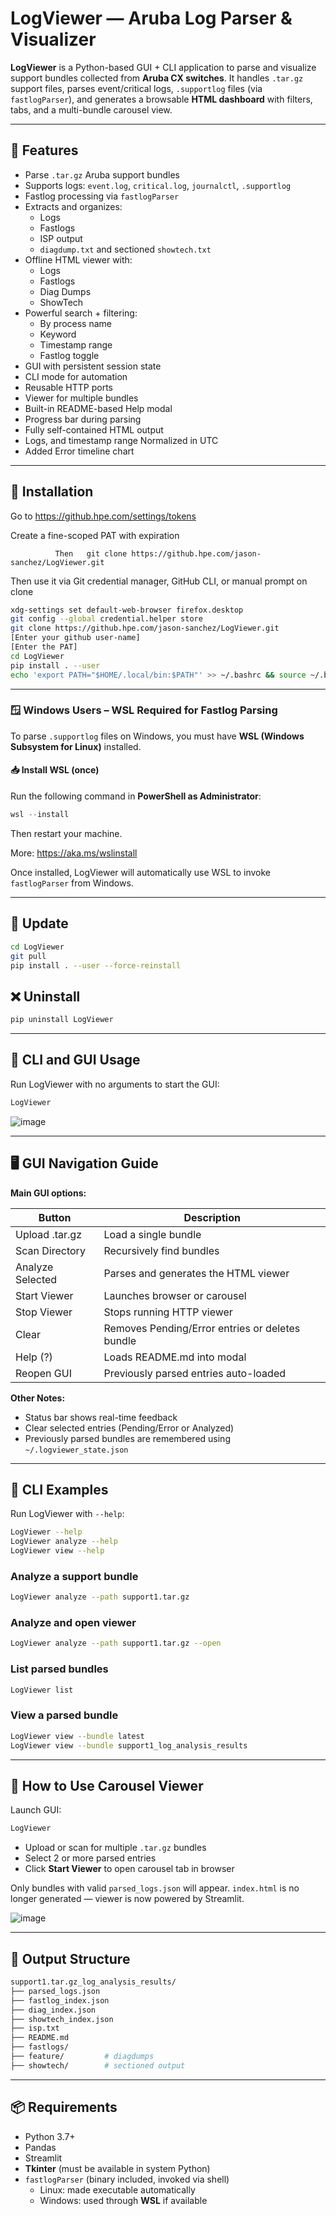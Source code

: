 # LogViewer — Aruba Log Parser & Visualizer

**LogViewer** is a Python-based GUI + CLI application to parse and visualize support bundles collected from **Aruba CX switches**. It handles `.tar.gz` support files, parses event/critical logs, `.supportlog` files (via `fastlogParser`), and generates a browsable **HTML dashboard** with filters, tabs, and a multi-bundle carousel view.

---

## 🚀 Features

- Parse `.tar.gz` Aruba support bundles
- Supports logs: `event.log`, `critical.log`, `journalctl`, `.supportlog`
- Fastlog processing via `fastlogParser`
- Extracts and organizes:
  - Logs
  - Fastlogs
  - ISP output
  - `diagdump.txt` and sectioned `showtech.txt`
- Offline HTML viewer with:
  - Logs
  - Fastlogs
  - Diag Dumps
  - ShowTech
- Powerful search + filtering:
  - By process name
  - Keyword
  - Timestamp range
  - Fastlog toggle
- GUI with persistent session state
- CLI mode for automation
- Reusable HTTP ports
- Viewer for multiple bundles
- Built-in README-based Help modal
- Progress bar during parsing
- Fully self-contained HTML output
- Logs, and timestamp range Normalized in UTC
- Added Error timeline chart

---

## 🔧 Installation

Go to https://github.hpe.com/settings/tokens

Create a fine-scoped PAT with expiration

              Then   git clone https://github.hpe.com/jason-sanchez/LogViewer.git

Then use it via Git credential manager, GitHub CLI, or manual prompt on clone

```bash
xdg-settings set default-web-browser firefox.desktop
git config --global credential.helper store
git clone https://github.hpe.com/jason-sanchez/LogViewer.git
[Enter your github user-name]
[Enter the PAT] 
cd LogViewer
pip install . --user
echo 'export PATH="$HOME/.local/bin:$PATH"' >> ~/.bashrc && source ~/.bashrc
```

---

### 🪟 Windows Users – WSL Required for Fastlog Parsing
To parse `.supportlog` files on Windows, you must have **WSL (Windows Subsystem for Linux)** installed.

#### 📥 Install WSL (once)
Run the following command in **PowerShell as Administrator**:
```powershell
wsl --install
```
Then restart your machine.

More: https://aka.ms/wslinstall

Once installed, LogViewer will automatically use WSL to invoke `fastlogParser` from Windows.

---

## 🔄 Update
```bash
cd LogViewer
git pull
pip install . --user --force-reinstall
```

## ❌ Uninstall
```bash
pip uninstall LogViewer
```

---

## 🚀 CLI and GUI Usage
Run LogViewer with no arguments to start the GUI:
```bash
LogViewer
```

![image](https://github.hpe.com/jason-sanchez/LogViewer/assets/76252/080d17ac-efd8-4142-bf10-55627648a3c8)

---

## 🖥 GUI Navigation Guide

**Main GUI options:**

| Button            | Description                                    |
|------------------|------------------------------------------------|
| Upload .tar.gz   | Load a single bundle                           |
| Scan Directory   | Recursively find bundles                       |
| Analyze Selected | Parses and generates the HTML viewer           |
| Start Viewer     | Launches browser or carousel                   |
| Stop Viewer      | Stops running HTTP viewer                      |
| Clear            | Removes Pending/Error entries or deletes bundle |
| Help (?)         | Loads README.md into modal                     |
| Reopen GUI       | Previously parsed entries auto-loaded          |

**Other Notes:**
- Status bar shows real-time feedback
- Clear selected entries (Pending/Error or Analyzed)
- Previously parsed bundles are remembered using `~/.logviewer_state.json`

---

## 🔧 CLI Examples

Run LogViewer with `--help`:
```bash
LogViewer --help
LogViewer analyze --help
LogViewer view --help
```

### Analyze a support bundle
```bash
LogViewer analyze --path support1.tar.gz
```

### Analyze and open viewer
```bash
LogViewer analyze --path support1.tar.gz --open
```

### List parsed bundles
```bash
LogViewer list
```

### View a parsed bundle
```bash
LogViewer view --bundle latest
LogViewer view --bundle support1_log_analysis_results
```

---

## 🧭 How to Use Carousel Viewer

Launch GUI:
```bash
LogViewer
```
- Upload or scan for multiple `.tar.gz` bundles
- Select 2 or more parsed entries
- Click **Start Viewer** to open carousel tab in browser

Only bundles with valid `parsed_logs.json` will appear. `index.html` is no longer generated — viewer is now powered by Streamlit.

![image](https://github.hpe.com/jason-sanchez/LogViewer/assets/76252/db997703-0801-4526-a4c8-d7443c198f68)

---

## 📁 Output Structure

```bash
support1.tar.gz_log_analysis_results/
├── parsed_logs.json
├── fastlog_index.json
├── diag_index.json
├── showtech_index.json
├── isp.txt
├── README.md
├── fastlogs/
├── feature/         # diagdumps
├── showtech/        # sectioned output
```

---

## 📦 Requirements

- Python 3.7+
- Pandas
- Streamlit
- **Tkinter** (must be available in system Python)
- `fastlogParser` (binary included, invoked via shell)
  - Linux: made executable automatically
  - Windows: used through **WSL** if available

